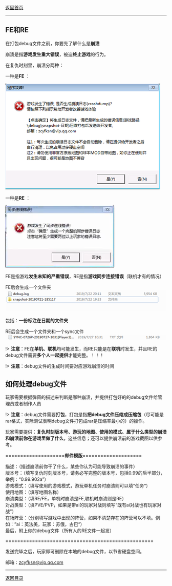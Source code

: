 [返回首页](/index.md)

***

## FE和RE


在打包debug文件之前，你要先了解什么是**崩溃**

崩溃是指**游戏发生重大错误**，被迫**终止游戏**的行为。

在复仇时刻里，崩溃分两种：


一种是**FE** ：

![](/img/FE1.png)


一种是**RE** ：

![](/img/RE.png)



FE是指游戏**发生未知的严重错误**，RE是指**游戏同步连接错误**（联机才有的情况）

FE后会生成一个文件夹![](/img/bengkui1.png)

包括：**一份标注在日期的文件夹**

RE后会生成一个文件夹和一个sync文件![](/img/bengkui2.png)


!> ****注意****：FE在**单机、联机**均可能发生，而RE只能是在**联机**时发生，并且RE的debug文件需要**多个人一起提供**才能完整。！！！

!> ****注意****：debug文件的生成时间要对应游戏崩溃的时间

## 如何处理debug文件


玩家需要根据弹窗的描述来判断是哪种崩溃，并提供打包好的的debug文件给管理员或者制作人员

!> ****注意****：debug文件需要**打包**，打包是指**把debug文件压缩成压缩包**（尽可能是rar格式，实际测试表明debug文件打包成rar是压缩率最小的）的操作。

玩家需要提供：**复仇时刻版本号、游玩的地图、使用的模式、属于什么类型的崩溃和崩溃前你在游戏里做了什么**，这些信息；还可以提供崩溃前的游戏截图以供参考。


====================**邮件模版**====================

描述：（描述崩溃前你干了什么，某些你认为可能导致崩溃的事件）  
版本号：（填写复仇时刻版本号，请务必写完整的版本号，包括0.99的后半部分，举例：“0.99.902a”）  
游戏模式：（填写使用的游戏模式，游玩单机任务时崩溃则可以填”任务“）  
使用地图：（填写地图名称）  
崩溃类型：（填RE/FE，单机时崩溃是FE,联机时崩溃则是RE）  
对战类型：（填PVE/PVP，如果是带ai的玩家对战则填写“既有ai对战也有玩家对战”）  
在场阵营：（分别填写游戏中出现的阵营，如果不清楚存在的阵营可以不填。例如：”ai：英法美，玩家：苏俄，古巴“）  
最后，附上你的debug文件（所有人的RE文件一起发）  

==================================================


发送完毕之后，玩家即可删除在本地的debug文件，以节省硬盘空间。


邮箱：[zcyfksn@vip.qq.com](':disabled')


***

[返回目录](/QuestionNAnswer/index.md#problem-on-running)




